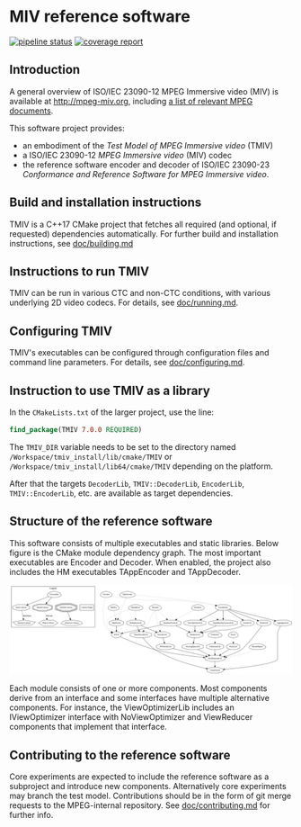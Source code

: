 # MIV reference software

[![pipeline status](http://mpegx.int-evry.fr/software/MPEG/MIV/RS/TM1/badges/main/pipeline.svg)](http://mpegx.int-evry.fr/software/MPEG/MIV/RS/TM1/-/commits/main)
[![coverage report](http://mpegx.int-evry.fr/software/MPEG/MIV/RS/TM1/badges/main/coverage.svg)](http://mpegx.int-evry.fr/software/MPEG/MIV/RS/TM1/-/graphs/main/charts)

## Introduction

A general overview of ISO/IEC 23090-12 MPEG Immersive video (MIV) is available at http://mpeg-miv.org, including [a list of relevant MPEG documents](https://mpeg-miv.org/index.php/mpeg-documents/).

This software project provides:

* an embodiment of the *Test Model of MPEG Immersive video* (TMIV)
* a ISO/IEC 23090-12 *MPEG Immersive video* (MIV) codec
* the reference software encoder and decoder of ISO/IEC 23090-23 *Conformance and Reference Software for MPEG Immersive video*.

## Build and installation instructions

TMIV is a C++17 CMake project that fetches all required (and optional, if requested) dependencies automatically.
For further build and installation instructions, see [doc/building.md](doc/building.md)

## Instructions to run TMIV

TMIV can be run in various CTC and non-CTC conditions, with various underlying 2D video codecs.
For details, see [doc/running.md](/doc/running.md).

## Configuring TMIV

TMIV's executables can be configured through configuration files and command line parameters.
For details, see [doc/configuring.md](/doc/configuring.md).

## Instruction to use TMIV as a library

In the `CMakeLists.txt` of the larger project, use the line:

```CMake
find_package(TMIV 7.0.0 REQUIRED)
```

The `TMIV_DIR` variable needs to be set to the directory named `/Workspace/tmiv_install/lib/cmake/TMIV` or `/Workspace/tmiv_install/lib64/cmake/TMIV` depending on the platform. 

After that the targets `DecoderLib`, `TMIV::DecoderLib`, `EncoderLib`, `TMIV::EncoderLib`, etc. are available as target dependencies.

## Structure of the reference software

This software consists of multiple executables and static libraries. Below figure is the CMake module dependency graph. The most important executables are Encoder and Decoder. When enabled, the project also includes the HM executables TAppEncoder and TAppDecoder.

![CMake module graph](doc/module_graph.svg)

Each module consists of one or more components. Most components derive from an interface and some interfaces have multiple alternative components. For instance, the ViewOptimizerLib includes an IViewOptimizer interface with NoViewOptimizer and ViewReducer components that implement that interface.

## Contributing to the reference software

Core experiments are expected to include the reference software as a subproject
and introduce new components. Alternatively core experiments may branch the test
model. Contributions should be in the form of git merge requests to the
MPEG-internal repository. See [doc/contributing.md](doc/contributing.md) for further info.
